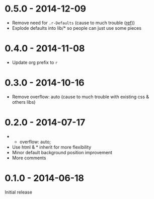 # 0.5.0 - 2014-12-09

- Remove need for `.r-Defaults` (cause to much trouble ([ref](https://github.com/cssrecipes/defaults/issues/5)))
- Explode defaults into lib/* so people can just use some pieces

# 0.4.0 - 2014-11-08

- Update org prefix to `r`

# 0.3.0 - 2014-10-16

- Remove overflow: auto (cause to much trouble with existing css & others libs)

# 0.2.0 - 2014-07-17

- * overflow: auto;
- Use html & * inherit for more flexibility
- Minor default background position improvement
- More comments

# 0.1.0 - 2014-06-18

Initial release
